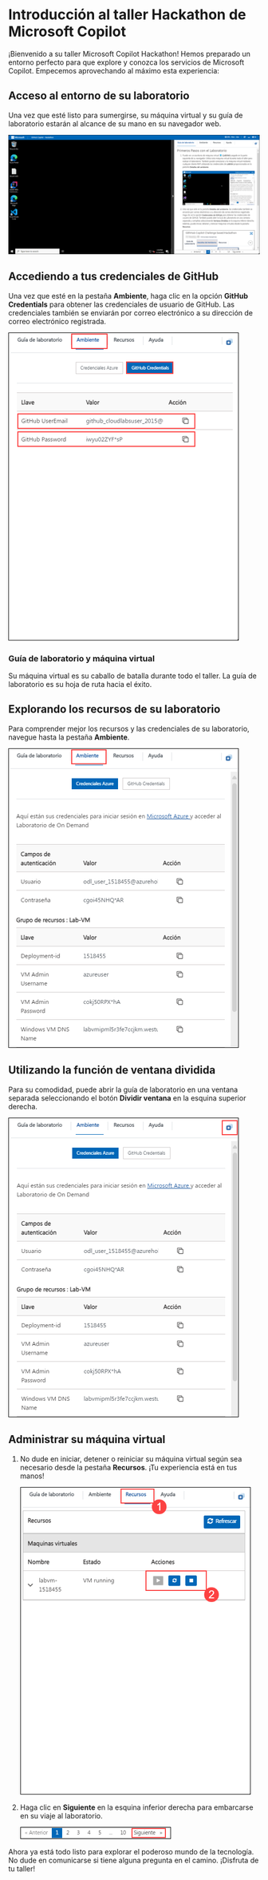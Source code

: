 # Introducción al taller Hackathon de Microsoft Copilot

¡Bienvenido a su taller Microsoft Copilot Hackathon! Hemos preparado un entorno perfecto para que explore y conozca los servicios de Microsoft Copilot. Empecemos aprovechando al máximo esta experiencia:

## Acceso al entorno de su laboratorio

Una vez que esté listo para sumergirse, su máquina virtual y su guía de laboratorio estarán al alcance de su mano en su navegador web.

![](../../media/new-github-copilot-hack-spn-05.png)

## Accediendo a tus credenciales de GitHub

Una vez que esté en la pestaña **Ambiente**, haga clic en la opción **GitHub Credentials** para obtener las credenciales de usuario de GitHub.
Las credenciales también se enviarán por correo electrónico a su dirección de correo electrónico registrada.

![](../../media/new-github-copilot-hack-spn-01.png)

### Guía de laboratorio y máquina virtual
 
Su máquina virtual es su caballo de batalla durante todo el taller. La guía de laboratorio es su hoja de ruta hacia el éxito.

## Explorando los recursos de su laboratorio
 
Para comprender mejor los recursos y las credenciales de su laboratorio, navegue hasta la pestaña **Ambiente**.
 
![](../../media/new-github-copilot-hack-spn-02.png)
 
## Utilizando la función de ventana dividida
 
Para su comodidad, puede abrir la guía de laboratorio en una ventana separada seleccionando el botón **Dividir ventana** en la esquina superior derecha.
 
![](../../media/new-github-copilot-hack-spn-03.png)
 
## Administrar su máquina virtual
 
1. No dude en iniciar, detener o reiniciar su máquina virtual según sea necesario desde la pestaña **Recursos**. ¡Tu experiencia está en tus manos!
 
    ![](../../media/new-github-copilot-hack-spn-04.png)

 
1. Haga clic en **Siguiente** en la esquina inferior derecha para embarcarse en su viaje al laboratorio.
 
    ![](../../media/new-github-copilot-hack-spn-06.png)
 
Ahora ya está todo listo para explorar el poderoso mundo de la tecnología. No dude en comunicarse si tiene alguna pregunta en el camino. ¡Disfruta de tu taller!
